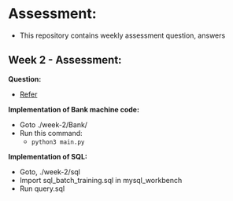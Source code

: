# Assessment:
- This repository contains weekly assessment question, answers

## Week 2 - Assessment:

**Question:**
- [Refer](./week-2/question.md)

**Implementation of Bank machine code:**
- Goto ./week-2/Bank/
- Run this command:
    - `python3 main.py`

**Implementation of SQL:**
- Goto, ./week-2/sql
- Import sql_batch_training.sql in mysql_workbench
- Run query.sql
